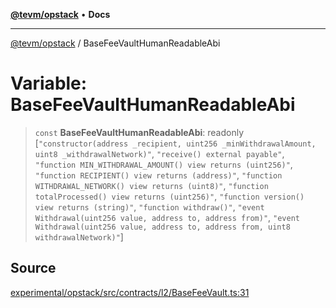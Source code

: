 [**@tevm/opstack**](../README.md) • **Docs**

***

[@tevm/opstack](../globals.md) / BaseFeeVaultHumanReadableAbi

# Variable: BaseFeeVaultHumanReadableAbi

> `const` **BaseFeeVaultHumanReadableAbi**: readonly [`"constructor(address _recipient, uint256 _minWithdrawalAmount, uint8 _withdrawalNetwork)"`, `"receive() external payable"`, `"function MIN_WITHDRAWAL_AMOUNT() view returns (uint256)"`, `"function RECIPIENT() view returns (address)"`, `"function WITHDRAWAL_NETWORK() view returns (uint8)"`, `"function totalProcessed() view returns (uint256)"`, `"function version() view returns (string)"`, `"function withdraw()"`, `"event Withdrawal(uint256 value, address to, address from)"`, `"event Withdrawal(uint256 value, address to, address from, uint8 withdrawalNetwork)"`]

## Source

[experimental/opstack/src/contracts/l2/BaseFeeVault.ts:31](https://github.com/evmts/tevm-monorepo/blob/main/experimental/opstack/src/contracts/l2/BaseFeeVault.ts#L31)

